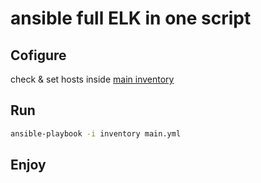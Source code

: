 # ansible full ELK in one script

## Cofigure
check & set hosts inside [main inventory](inventory)

## Run
```bash
ansible-playbook -i inventory main.yml
```

## Enjoy